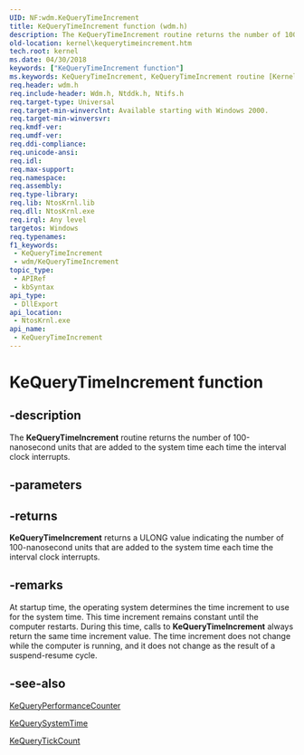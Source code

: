 ```yaml
---
UID: NF:wdm.KeQueryTimeIncrement
title: KeQueryTimeIncrement function (wdm.h)
description: The KeQueryTimeIncrement routine returns the number of 100-nanosecond units that are added to the system time each time the interval clock interrupts.
old-location: kernel\kequerytimeincrement.htm
tech.root: kernel
ms.date: 04/30/2018
keywords: ["KeQueryTimeIncrement function"]
ms.keywords: KeQueryTimeIncrement, KeQueryTimeIncrement routine [Kernel-Mode Driver Architecture], k105_dc7a4658-7d4b-4b60-a8c8-693c36d68b27.xml, kernel.kequerytimeincrement, wdm/KeQueryTimeIncrement
req.header: wdm.h
req.include-header: Wdm.h, Ntddk.h, Ntifs.h
req.target-type: Universal
req.target-min-winverclnt: Available starting with Windows 2000.
req.target-min-winversvr: 
req.kmdf-ver: 
req.umdf-ver: 
req.ddi-compliance: 
req.unicode-ansi: 
req.idl: 
req.max-support: 
req.namespace: 
req.assembly: 
req.type-library: 
req.lib: NtosKrnl.lib
req.dll: NtosKrnl.exe
req.irql: Any level
targetos: Windows
req.typenames: 
f1_keywords:
 - KeQueryTimeIncrement
 - wdm/KeQueryTimeIncrement
topic_type:
 - APIRef
 - kbSyntax
api_type:
 - DllExport
api_location:
 - NtosKrnl.exe
api_name:
 - KeQueryTimeIncrement
---
```


# KeQueryTimeIncrement function


## -description

The <b>KeQueryTimeIncrement</b> routine returns the number of 100-nanosecond units that are added to the system time each time the interval clock interrupts.

## -parameters

## -returns

<b>KeQueryTimeIncrement</b> returns a ULONG value indicating the number of 100-nanosecond units that are added to the system time each time the interval clock interrupts.

## -remarks

At startup time, the operating system determines the time increment to use for the system time. This time increment remains constant until the computer restarts. During this time, calls to <b>KeQueryTimeIncrement</b> always return the same time increment value. The time increment does not change while the computer is running, and it does not change as the result of a suspend-resume cycle.

## -see-also

<a href="/windows-hardware/drivers/ddi/ntifs/nf-ntifs-kequeryperformancecounter">KeQueryPerformanceCounter</a>



<a href="/windows-hardware/drivers/ddi/wdm/nf-wdm-kequerysystemtime">KeQuerySystemTime</a>



<a href="/windows-hardware/drivers/ddi/ntddk/nf-ntddk-kequerytickcount">KeQueryTickCount</a>
